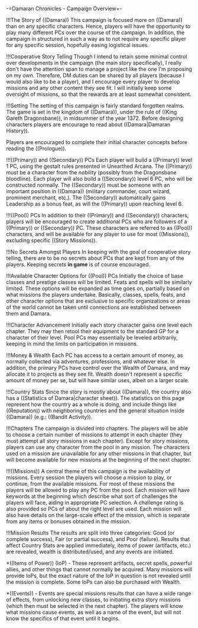 -=Damaran Chronicles - Campaign Overview=-

!!!The Story of ((Damara))
This campaign is focused more on ((Damara)) than on any specific characters.  Hence, players will have  the opportunity to play many different PCs over the course of the campaign.  In addition, the campaign in structured in such a way as to not require any specific player for any specific session, hopefully easing logistical issues.

!!!Cooperative Story Telling
Though I intend to retain some minimal control over developments in the campaign (the main story specifically), I really don't have the attention span to manage a project like the one I'm proposing on my own.  Therefore, DM duties can be shared by all players (because I would also like to be a player), and I encourage every player to develop missions and any other content they see fit.  I will initially keep some oversight of missions, so that the rewards are at least somewhat consistent.

!!!Setting
The setting of this campaign is fairly standard forgotten realms.  The game is set in the kingdom of ((Damara)), under the rule of ((King Gareth Dragonsbane)), in midsummer of the year 1372.  Before designing characters players are encourage to read about ((Damara|Damaran History)).

Players are encouraged to complete their initial character concepts before reading the ((Prologue)).

!!!((Primary)) and ((Secondary)) PCs
Each player will build a ((Primary)) level 1 PC, using the gestalt rules presented in Unearthed Arcana.  The ((Primary)) must be a character from the nobility (possibly from the Dragonsbane bloodline).  Each player will also build a ((Secondary)) level 6 PC, who will be constructed normally.  The ((Secondary)) must be someone with an important position in ((Damara)) (military commander, court wizard, prominent merchant, etc.).  The ((Secondary)) automatically gains Leadership as a bonus feat, as will the ((Primary)) upon reaching level 6.

!!!((Pool)) PCs
In addition to their ((Primary)) and ((Secondary)) characters, players will be encouraged to create additional PCs who are followers of a ((Primary)) or ((Secondary)) PC.  These characters are referred to as ((Pool)) characters, and will be available for any player to use for most ((Missions)), excluding specific ((Story Missions)).

!!!No Secrets Amongst Players
In keeping with the goal of cooperative story telling, there are to be no secrets about PCs that are kept from any of the players.  Keeping secrets __in game__ is of course encouraged.

!!!Available Character Options for ((Pool)) PCs
Initially the choice of base classes and prestige classes will be limited.  Feats and spells will be similarly limited.  These options will be expanded as time goes on, partially based on what missions the players undertake.  Basically, classes, spells, feats, and other character options that are exclusive to specific organizations or areas of the world cannot be taken until connections are established between them and Damara.

!!!Character Advancement
Initially each story character gains one level each chapter.  They may then retool their equipment to the standard GP for a character of their level.  Pool PCs may essentially be leveled arbitrarily, keeping in mind the limits on participation in missions.

!!!Money &amp; Wealth
Each PC has access to a certain amount of money, as normally collected via adventures, professions, and whatever else.  In addition, the primary PCs have control over the Wealth of Damara, and may allocate it to projects as they see fit.  Wealth doesn't represent a specific amount of money per se, but will have similar uses, albeit on a larger scale.

!!!Country Stats
Since the story is mostly about ((Damara)), the country also has a ((Statistics of Damara|character sheet)).  The statistics on this page represent how the country as a whole is doing, and include things like ((Reputation)) with neighboring countries and the general situation inside ((Damara)) (e.g.: ((Bandit Activity)).

!!!Chapters
The campaign is divided into chapters.  The players will be able to choose a certain number of missions to attempt in each chapter (they must attempt all story missions in each chapter).  Except for story missions, players can use any character from the pool in any mission.  The characters used on a mission are unavailable for any other missions in that chapter, but will become available for new missions at the beginning of the next chapter.

!!!((Missions))
A central theme of this campaign is the availability of missions.  Every session the players will choose a mission to play, or continue, from the available missions.  For most of these missions the players will be allowed to play any PC from the pool.  Each mission will have keywords at the beginning which describe what sort of challenges the players will face, aiding in appropriate PC selection.  A challenge rating is also provided so PCs of about the right level are used.  Each mission will also have details on the large-scale effect of the mission, which is separate from any items or bonuses obtained in the mission.  

!!!Mission Results
The results are split into three categories: Good (or complete success), Fair (or partial success), and Poor (failure).  Results that affect Country Stats are applied immediately, items of power (artifacts, etc.) are revealed, wealth is distributed/used, and any events are initiated.

*((Items of Power)) (IoP) - These represent artifacts, secret spells, powerful allies, and other things that cannot normally be acquired.  Many missions will provide IoPs, but the exact nature of the IoP in question is not revealed until the mission is complete.  Some IoPs can also be purchased with Wealth.

*((Events)) - Events are special missions results that can have a wide range of effects, from unlocking new classes, to initiating extra story missions (which then must be selected in the next chapter).  The players will know what missions cause events, as well as a name of the event, but will not know the specifics of that event until it begins.

